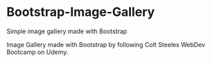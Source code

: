 # Bootstrap-Image-Gallery
Simple image gallery made with Bootstrap

Image Gallery made with Bootstrap by following Colt Steeles WebDev Bootcamp on Udemy.
